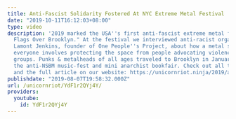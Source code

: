 ```yaml
---
title: Anti-Fascist Solidarity Fostered At NYC Extreme Metal Festival
date: "2019-10-11T16:12:03+08:00"
type: video
description: '2019 marked the USA''s first anti-fascist extreme metal festival, "Black
  Flags Over Brooklyn." At the festival we interviewed anti-racist organizer Daryle
  Lamont Jenkins, founder of One People''s Project, about how a metal scene open to
  everyone involves protecting the space from people advocating violence against marginalized
  groups. Punks & metalheads of all ages traveled to Brooklyn in January to attend
  the anti-NSBM music-fest and mini anarchist bookfair. Check out all the interviews
  and the full article on our website: https://unicornriot.ninja/2019/anti-fascist-solidarity-fostered-nyc-extreme-metal-festival/'
publishdate: "2019-08-07T19:58:32.000Z"
url: /unicornriot/YdF1r2QYj4Y/
providers:
  youtube:
    id: YdF1r2QYj4Y
---
```

